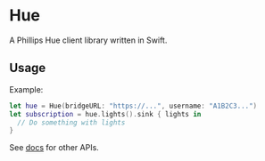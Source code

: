 # Hue

A Phillips Hue client library written in Swift.

## Usage

Example:

```swift
let hue = Hue(bridgeURL: "https://...", username: "A1B2C3...")
let subscription = hue.lights().sink { lights in
  // Do something with lights
}
```

See [docs](https://jnewc.github.io/Hue/docs/) for other APIs.
